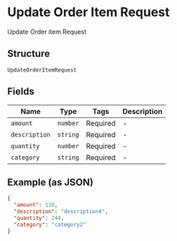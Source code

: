 
# Update Order Item Request

Update Order item Request

## Structure

`UpdateOrderItemRequest`

## Fields

| Name | Type | Tags | Description |
|  --- | --- | --- | --- |
| `amount` | `number` | Required | - |
| `description` | `string` | Required | - |
| `quantity` | `number` | Required | - |
| `category` | `string` | Required | - |

## Example (as JSON)

```json
{
  "amount": 130,
  "description": "description4",
  "quantity": 244,
  "category": "category2"
}
```

